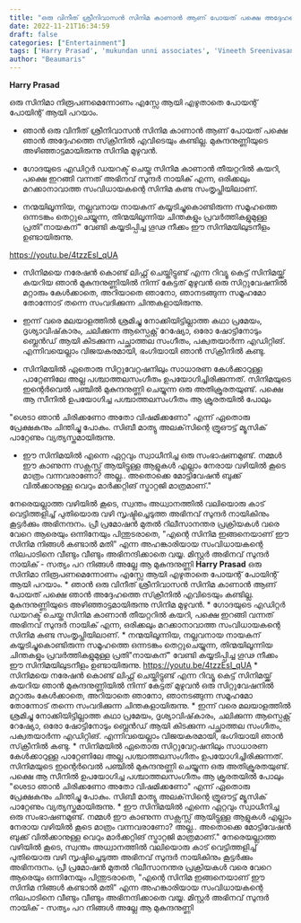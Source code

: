 ```yaml
---
title: "ഒരു വിനീത് ശ്രീനിവാസൻ സിനിമ കാണാൻ ആണ് പോയത് പക്ഷെ അദ്ദേഹത്തെ സ്‌ക്രീനിൽ എവിടെയും കണ്ടില്ല"
date: 2022-11-21T16:34:59
draft: false
categories: ["Entertainment"]
tags: ['Harry Prasad', 'mukundan unni associates', 'Vineeth Sreenivasan']
author: "Beaumaris"
---
```


<strong>Harry Prasad</strong>

ഒരു സിനിമാ നിരൂപണമെന്നോണം എസ്സേ ആയി എഴുതാതെ പോയന്റ് പോയിന്റ് ആയി പറയാം.

* ഞാൻ ഒരു വിനീത് ശ്രീനിവാസൻ സിനിമ കാണാൻ ആണ് പോയത് പക്ഷെ ഞാൻ അദ്ദേഹത്തെ സ്‌ക്രീനിൽ എവിടെയും കണ്ടില്ല. മുകുന്ദനുണ്ണിയുടെ അഴിഞ്ഞാട്ടമായിരുന്നു സിനിമ മുഴുവൻ.

* ഗോദയുടെ എഡിറ്റർ ഡയറക്ട് ചെയ്ത സിനിമ കാണാൻ തീയറ്ററിൽ കയറി, പക്ഷെ ഇറങ്ങി വന്നത് അഭിനവ് സുന്ദർ നായിക് എന്ന, ഒരിക്കലും മറക്കാനാവാത്ത സംവിധായകന്റെ സിനിമ കണ്ട സംതൃപ്തിയിലാണ്.

* നന്മയിലൂന്നിയ, നല്ലവനായ നായകന് കയ്യടിച്ചുകൊണ്ടിരുന്ന സമൂഹത്തെ ഒന്നടങ്കം തെറ്റുചെയ്യുന്ന, തിന്മയിലൂന്നിയ ചിന്തകളും പ്രവർത്തികളുമുള്ള പ്രതി"നായകന്" വേണ്ടി കയ്യടിപ്പിച്ച ഗൂഢ നീക്കം ഈ സിനിമയിലുടനീളം ഉണ്ടായിരുന്നു.

https://youtu.be/4tzzEsI_qUA

* സിനിമയെ നരേഷൻ കൊണ്ട് ലിഫ്റ്റ് ചെയ്തിട്ടുണ്ട് എന്ന റിവ്യൂ കെട്ട് സിനിമയ്ക്ക് കയറിയ ഞാൻ മുകുന്ദനുണ്ണിയിൽ നിന്ന് കേട്ടത് മുഴുവൻ ഒരു സിറ്റുവേഷനിൽ മറ്റാരും കേൾക്കാതെ, അറിയാതെ ഞാനോ, ഞാനടങ്ങുന്ന സമൂഹമോ തോന്നോട് തന്നെ സംവദിക്കുന്ന ചിന്തകളായിരുന്നു.

* ഇന്ന് വരെ മലയാളത്തിൽ ശ്രമിച്ചു നോക്കിയിട്ടില്ലാത്ത കഥാ പ്രമേയം, ദൃശ്യാവിഷ്‌കാരം, ചലിക്കുന്ന ആസ്പെക്റ്റ് റേഷ്യോ, ഒരോ ഷോട്ടിനോടും ബ്ലെൻഡ് ആയി കിടക്കുന്ന പച്ഛാത്തല സംഗീതം, പക്വതയാർന്ന എഡിറ്റിങ്. എന്നിവയെല്ലാം വിജയകരമായി, ഭംഗിയായി ഞാൻ സ്‌ക്രീനിൽ കണ്ടു.

* സിനിമയിൽ ഏതൊരു സിറ്റുവേറ്റഷനിലും സാധാരണ കേൾക്കാറുള്ള പാറ്റേണിലേ അല്ല പശ്ചാത്തലസംഗീതം ഉപയോഗിച്ചിരിക്കുന്നത്. സിനിമയുടെ ഇന്റെർവെൽ പഞ്ചിൽ മുകുന്ദനുണ്ണി ചെയ്യുന്ന ഒരു അതിക്രൂരതയുണ്ട്. പക്ഷെ ആ സീനിൽ ഉപയോഗിച്ച പശ്ചാത്തലസംഗീതം ആ ക്രൂരതയിൽ പോലും

"ശെടാ ഞാൻ ചിരിക്കണോ അതോ വിഷമിക്കണോ" എന്ന് ഏതൊരു പ്രേക്ഷകനും ചിന്തിച്ചു പോകും. സിബീ മാത്യു അലക്‌സിന്റെ ത്രൂഔട്ട് മ്യൂസിക് പാറ്റേണും വ്യത്യസ്തമായിരുന്നു.

* ഈ സിനിമയിൽ എന്നെ ഏറ്റവും സ്വാധീനിച്ച ഒരു സംഭാഷണമുണ്ട്. നമ്മൾ ഈ കാണുന്ന സക്സസ്സ് ആയിട്ടുള്ള ആളുകൾ എല്ലാം നേരായ വഴിയിൽ കൂടെ മാത്രം വന്നവരാണോ? അല്ല.. അതൊക്കെ മോട്ടിവേഷൻ ബുക്ക് വിൽക്കാനുള്ള വെറും മാർക്കറ്റിങ് സ്ട്രാറ്റജി മാത്രമാണ്."

നേരെയല്ലാത്ത വഴിയിൽ കൂടെ, സ്വന്തം അധ്വാനത്തിൽ വലിയൊരു കാട് വെട്ടിത്തളിച്ച് പുതിയൊരു വഴി സൃഷ്ടിച്ചെടുത്ത അഭിനവ് സുന്ദർ നായികിനും കൂട്ടർക്കും അഭിനന്ദനം. പ്രീ പ്രമോഷൻ മുതൽ റിലീസാനന്തര പ്രക്രിയകൾ വരെ വേറെ ആരെയും ഒന്നിനേയും പിന്തുടരാതെ, "എന്റെ സിനിമ ഇങ്ങനെയാണ് ഈ സിനിമ നിങ്ങൾ കണ്ടാൽ മതി" എന്ന അഹങ്കാരിയായ സംവിധായകന്റെ നിലപാടിനെ വീണ്ടും വീണ്ടും അഭിനന്ദിക്കാതെ വയ്യ. മിസ്റ്റർ അഭിനവ് സുന്ദർ നായിക് - സത്യം പറ നിങ്ങൾ അല്ലേ ആ മുകുന്ദനുണ്ണി
**Harry Prasad** ഒരു സിനിമാ നിരൂപണമെന്നോണം എസ്സേ ആയി എഴുതാതെ പോയന്റ് പോയിന്റ് ആയി പറയാം. * ഞാൻ ഒരു വിനീത് ശ്രീനിവാസൻ സിനിമ കാണാൻ ആണ് പോയത് പക്ഷെ ഞാൻ അദ്ദേഹത്തെ സ്‌ക്രീനിൽ എവിടെയും കണ്ടില്ല. മുകുന്ദനുണ്ണിയുടെ അഴിഞ്ഞാട്ടമായിരുന്നു സിനിമ മുഴുവൻ. * ഗോദയുടെ എഡിറ്റർ ഡയറക്ട് ചെയ്ത സിനിമ കാണാൻ തീയറ്ററിൽ കയറി, പക്ഷെ ഇറങ്ങി വന്നത് അഭിനവ് സുന്ദർ നായിക് എന്ന, ഒരിക്കലും മറക്കാനാവാത്ത സംവിധായകന്റെ സിനിമ കണ്ട സംതൃപ്തിയിലാണ്. * നന്മയിലൂന്നിയ, നല്ലവനായ നായകന് കയ്യടിച്ചുകൊണ്ടിരുന്ന സമൂഹത്തെ ഒന്നടങ്കം തെറ്റുചെയ്യുന്ന, തിന്മയിലൂന്നിയ ചിന്തകളും പ്രവർത്തികളുമുള്ള പ്രതി"നായകന്" വേണ്ടി കയ്യടിപ്പിച്ച ഗൂഢ നീക്കം ഈ സിനിമയിലുടനീളം ഉണ്ടായിരുന്നു. https://youtu.be/4tzzEsI_qUA * സിനിമയെ നരേഷൻ കൊണ്ട് ലിഫ്റ്റ് ചെയ്തിട്ടുണ്ട് എന്ന റിവ്യൂ കെട്ട് സിനിമയ്ക്ക് കയറിയ ഞാൻ മുകുന്ദനുണ്ണിയിൽ നിന്ന് കേട്ടത് മുഴുവൻ ഒരു സിറ്റുവേഷനിൽ മറ്റാരും കേൾക്കാതെ, അറിയാതെ ഞാനോ, ഞാനടങ്ങുന്ന സമൂഹമോ തോന്നോട് തന്നെ സംവദിക്കുന്ന ചിന്തകളായിരുന്നു. * ഇന്ന് വരെ മലയാളത്തിൽ ശ്രമിച്ചു നോക്കിയിട്ടില്ലാത്ത കഥാ പ്രമേയം, ദൃശ്യാവിഷ്‌കാരം, ചലിക്കുന്ന ആസ്പെക്റ്റ് റേഷ്യോ, ഒരോ ഷോട്ടിനോടും ബ്ലെൻഡ് ആയി കിടക്കുന്ന പച്ഛാത്തല സംഗീതം, പക്വതയാർന്ന എഡിറ്റിങ്. എന്നിവയെല്ലാം വിജയകരമായി, ഭംഗിയായി ഞാൻ സ്‌ക്രീനിൽ കണ്ടു. * സിനിമയിൽ ഏതൊരു സിറ്റുവേറ്റഷനിലും സാധാരണ കേൾക്കാറുള്ള പാറ്റേണിലേ അല്ല പശ്ചാത്തലസംഗീതം ഉപയോഗിച്ചിരിക്കുന്നത്. സിനിമയുടെ ഇന്റെർവെൽ പഞ്ചിൽ മുകുന്ദനുണ്ണി ചെയ്യുന്ന ഒരു അതിക്രൂരതയുണ്ട്. പക്ഷെ ആ സീനിൽ ഉപയോഗിച്ച പശ്ചാത്തലസംഗീതം ആ ക്രൂരതയിൽ പോലും "ശെടാ ഞാൻ ചിരിക്കണോ അതോ വിഷമിക്കണോ" എന്ന് ഏതൊരു പ്രേക്ഷകനും ചിന്തിച്ചു പോകും. സിബീ മാത്യു അലക്‌സിന്റെ ത്രൂഔട്ട് മ്യൂസിക് പാറ്റേണും വ്യത്യസ്തമായിരുന്നു. * ഈ സിനിമയിൽ എന്നെ ഏറ്റവും സ്വാധീനിച്ച ഒരു സംഭാഷണമുണ്ട്. നമ്മൾ ഈ കാണുന്ന സക്സസ്സ് ആയിട്ടുള്ള ആളുകൾ എല്ലാം നേരായ വഴിയിൽ കൂടെ മാത്രം വന്നവരാണോ? അല്ല.. അതൊക്കെ മോട്ടിവേഷൻ ബുക്ക് വിൽക്കാനുള്ള വെറും മാർക്കറ്റിങ് സ്ട്രാറ്റജി മാത്രമാണ്." നേരെയല്ലാത്ത വഴിയിൽ കൂടെ, സ്വന്തം അധ്വാനത്തിൽ വലിയൊരു കാട് വെട്ടിത്തളിച്ച് പുതിയൊരു വഴി സൃഷ്ടിച്ചെടുത്ത അഭിനവ് സുന്ദർ നായികിനും കൂട്ടർക്കും അഭിനന്ദനം. പ്രീ പ്രമോഷൻ മുതൽ റിലീസാനന്തര പ്രക്രിയകൾ വരെ വേറെ ആരെയും ഒന്നിനേയും പിന്തുടരാതെ, "എന്റെ സിനിമ ഇങ്ങനെയാണ് ഈ സിനിമ നിങ്ങൾ കണ്ടാൽ മതി" എന്ന അഹങ്കാരിയായ സംവിധായകന്റെ നിലപാടിനെ വീണ്ടും വീണ്ടും അഭിനന്ദിക്കാതെ വയ്യ. മിസ്റ്റർ അഭിനവ് സുന്ദർ നായിക് - സത്യം പറ നിങ്ങൾ അല്ലേ ആ മുകുന്ദനുണ്ണി
